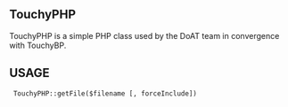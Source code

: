 TouchyPHP
---------------

TouchyPHP is a simple PHP class used by the DoAT team in convergence with TouchyBP.

USAGE
---------------
     TouchyPHP::getFile($filename [, forceInclude])
